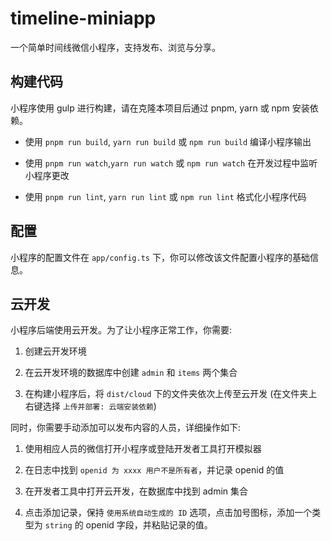 # timeline-miniapp

一个简单时间线微信小程序，支持发布、浏览与分享。

## 构建代码

小程序使用 gulp 进行构建，请在克隆本项目后通过 pnpm, yarn 或 npm 安装依赖。

- 使用 `pnpm run build`, `yarn run build` 或 `npm run build` 编译小程序输出

- 使用 `pnpm run watch`,`yarn run watch` 或 `npm run watch` 在开发过程中监听小程序更改

- 使用 `pnpm run lint`, `yarn run lint` 或 `npm run lint` 格式化小程序代码

## 配置

小程序的配置文件在 `app/config.ts` 下，你可以修改该文件配置小程序的基础信息。

## 云开发

小程序后端使用云开发。为了让小程序正常工作，你需要:

1. 创建云开发环境

1. 在云开发环境的数据库中创建 `admin` 和 `items` 两个集合

1. 在构建小程序后，将 `dist/cloud` 下的文件夹依次上传至云开发 (在文件夹上右键选择 `上传并部署: 云端安装依赖`)

同时，你需要手动添加可以发布内容的人员，详细操作如下:

1. 使用相应人员的微信打开小程序或登陆开发者工具打开模拟器

1. 在日志中找到 `openid 为 xxxx 用户不是所有者`，并记录 openid 的值

1. 在开发者工具中打开云开发，在数据库中找到 admin 集合

1. 点击添加记录，保持 `使用系统自动生成的 ID` 选项，点击加号图标，添加一个类型为 `string` 的 openid 字段，并粘贴记录的值。
